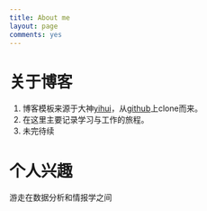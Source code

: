 ```yaml
---
title: About me
layout: page
comments: yes
---
```


# 关于博客

1. 博客模板来源于大神[yihui](http://yihui.name/cn/)，从[github](https://github.com/yihui/cn)上clone而来。
1. 在这里主要记录学习与工作的旅程。
1. 未完待续

# 个人兴趣

游走在数据分析和情报学之间
